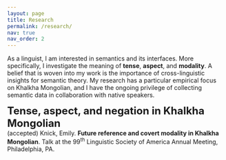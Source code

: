 ```yaml
---
layout: page
title: Research
permalink: /research/
nav: true
nav_order: 2
---
```


As a linguist, I am interested in semantics and its interfaces. More specifically, I investigate the meaning of <b>tense</b>, <b>aspect</b>, and <b>modality</b>. A belief that is woven into my work is the importance of cross-linguistic insights for semantic theory. My research has a particular empirical focus on Khalkha Mongolian, and I have the ongoing privilege of collecting semantic data in collaboration with native speakers.

<font size="5"><b>Tense, aspect, and negation in Khalkha Mongolian</b></font><br>
(accepted) Knick, Emily. <b>Future reference and covert modality in Khalkha Mongolian</b>. Talk at the 99<sup>th</sup> Linguistic Society of America Annual Meeting, Philadelphia, PA.


